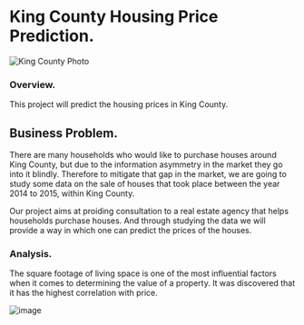 # King County Housing Price Prediction.


![King County Photo](https://user-images.githubusercontent.com/109353419/193120235-6ccafa30-94ac-45c0-a828-d37e5e197aeb.jpeg)


### Overview.
This project will predict the housing prices in King County.

## Business Problem.
There are many households who would like to purchase houses around King County, but due to the information asymmetry in the market they go into it blindly. Therefore to mitigate that gap in the market, we are going to study some data on the sale of houses that took place between the year 2014 to 2015, within King County.

Our project aims at proiding consultation to a real estate agency that helps households purchase houses. And through studying the data we will provide a way in which one can predict the prices of the houses.

### Analysis.
The square footage of living space is one of the most influential factors when it comes to determining the value of a property. It was discovered that it has the highest correlation with price. 

![image](https://user-images.githubusercontent.com/109353419/193121490-dac034d2-0a26-4b4b-9693-98787f99fba0.png)

